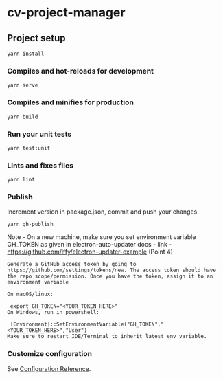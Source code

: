 # cv-project-manager

## Project setup
```
yarn install
```

### Compiles and hot-reloads for development
```
yarn serve
```

### Compiles and minifies for production
```
yarn build
```

### Run your unit tests
```
yarn test:unit
```

### Lints and fixes files
```
yarn lint
```

### Publish
Increment version in package.json, commit and push your changes.

```
yarn gh-publish
```

Note - On a new machine, make sure you set environment variable GH_TOKEN as given in electron-auto-updater docs -
link - https://github.com/iffy/electron-updater-example (Point 4)

```
Generate a GitHub access token by going to https://github.com/settings/tokens/new. The access token should have the repo scope/permission. Once you have the token, assign it to an environment variable

On macOS/linux:

 export GH_TOKEN="<YOUR_TOKEN_HERE>"
On Windows, run in powershell:

 [Environment]::SetEnvironmentVariable("GH_TOKEN","<YOUR_TOKEN_HERE>","User")
Make sure to restart IDE/Terminal to inherit latest env variable.

```

### Customize configuration
See [Configuration Reference](https://cli.vuejs.org/config/).
